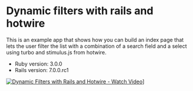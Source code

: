 # Dynamic filters with rails and hotwire

This is an example app that shows how you can build an index page that lets the
user filter the list with a combination of a search field and a select using
turbo and stimulus.js from hotwire.

* Ruby version: 3.0.0
* Rails version: 7.0.0.rc1

[![Dynamic Filters with Rails and Hotwire - Watch Video](https://cdn.loom.com/sessions/thumbnails/76e7527ec19b4f678303c7352d4d4b0d-with-play.gif)](https://www.loom.com/share/76e7527ec19b4f678303c7352d4d4b0d)]
